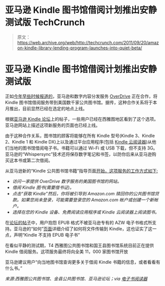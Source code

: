 # 亚马逊 Kindle 图书馆借阅计划推出安静测试版 TechCrunch

> 原文：<https://web.archive.org/web/http://techcrunch.com/2011/09/20/amazon-kindle-library-lending-program-launches-into-quiet-beta/>

# 亚马逊 Kindle 图书馆借阅计划推出安静测试版

正如[今年早些时候报道的](https://web.archive.org/web/20230203153456/https://techcrunch.com/2011/04/20/amazon-partnering-with-overdrive-to-bring-kindle-library-lending-to-11000-libraries-across-the-us/)，亚马逊和数字内容分发服务 [OverDrive](https://web.archive.org/web/20230203153456/http://www.crunchbase.com/company/overdrive) 正在合作，将 Kindle 图书馆借阅服务带到美国数千家公共图书馆。据传，这种合作关系将于本月推出，目前显然已经在选定的地点上线。

根据[亚马逊 Kindle 论坛](https://web.archive.org/web/20230203153456/http://www.amazon.com/forum/kindle/ref=cm_cd_pg_oldest?_encoding=UTF8&cdForum=Fx1D7SY3BVSESG&cdPage=1&cdSort=newest&cdThread=TxT9F0X2KP9AEY)上的帖子，一些用户已经在西雅图地区看到了这个选项。亚马逊网站上描述这项新服务的页面也已经上线。

由于这种合作关系，图书馆的顾客将能够在所有 Kindle 型号(Kindle 3、Kindle 2、Kindle 1 和 Kindle DX)上以及通过平台应用程序(包括 [Kindle 云阅读器](https://web.archive.org/web/20230203153456/https://read.amazon.com/about))从他们当地的图书馆借阅电子书。书籍可以通过 Wi-Fi 或 USB 下载，但不支持 3G。亚马逊的“Whispersync”技术还将保存数字笔记和书签，以防你后来从亚马逊购买这本书或第二次借阅。

从亚马逊新的“Kindle 公共图书馆书籍”指导页面[开始，这项服务的工作方式如下:](https://web.archive.org/web/20230203153456/http://www.amazon.com/gp/help/customer/display.html/?tag=kwab-20&nodeId=200747550)

*   *访问一家提供 OverDrive 数字服务的美国图书馆的网站。*
*   *借阅 Kindle 图书(需要借书证)。*
*   *点击“获取 Kindle”然后，你将被引导到 Amazon.com 赎回你的公共图书馆贷款。如果您尚未登录，可能需要登录您的 Amazon.com 帐户或创建一个新帐户。*
*   *选择在您的 Kindle 设备、免费阅读应用程序或 Kindle 云阅读器上阅读图书。*

在[论坛的帖子](https://web.archive.org/web/20230203153456/http://www.amazon.com/forum/kindle/ref=cm_cd_pg_oldest?_encoding=UTF8&cdForum=Fx1D7SY3BVSESG&cdPage=1&cdSort=newest&cdThread=TxT9F0X2KP9AEY)中，用户抱怨 EPUB 格式不被亚马逊专有的 AZW 电子书格式所支持。亚马逊的“如何”[页面](https://web.archive.org/web/20230203153456/http://www.amazon.com/gp/help/customer/display.html?nodeId=200505520)详细介绍了如何将文件传输到 Kindle，这也证实了这一点，声明“Kindle 不支持 EPUB 电子书”

在看似平静的测试期，T4 西雅图公共图书馆和国王县图书馆系统目前正在提供 Kindle 借阅服务。这项服务最终将向全美 11，000 家图书馆开放

亚马逊建议用户“向当地图书馆查询更多关于借阅 Kindle 书籍的信息，或者看看有什么书。”

*来源:西雅图公共图书馆、金县公共图书馆、亚马逊论坛；via [电子书阅读器](https://web.archive.org/web/20230203153456/http://blog.the-ebook-reader.com/2011/09/19/public-library-ebooks-for-kindle-now-available-check-your-library/)*
